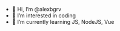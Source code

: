 - 👋 Hi, I’m @alexbgrv
- 👀 I’m interested in coding
- 🌱 I’m currently learning JS, NodeJS, Vue

<!---
alexbgrv/alexbgrv is a ✨ special ✨ repository because its `README.md` (this file) appears on your GitHub profile.
You can click the Preview link to take a look at your changes.
--->
